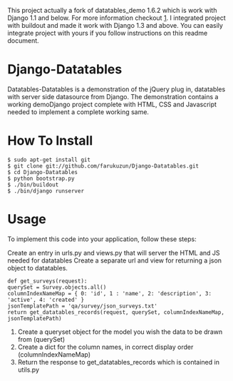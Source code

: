 This project actually a fork of datatables_demo 1.6.2 which is work with Django 1.1 and below. For more information checkout [1].
I integrated project with buildout and made it work with Django 1.3 and above.
You can easily integrate project with yours if you follow instructions on this readme document.


Django-Datatables
=======

Datatables-Datatables is a demonstration of the jQuery plug in, datatables with server side datasource from Django. The demonstration contains a working demoDjango project complete with HTML, CSS and Javascript needed to implement a complete working same.

How To Install
======

    $ sudo apt-get install git
    $ git clone git://github.com/farukuzun/Django-Datatables.git
    $ cd Django-Datatables
    $ python bootstrap.py
    $ ./bin/buildout
    $ ./bin/django runserver

Usage
======

To implement this code into your application, follow these steps:

Create an entry in urls.py and views.py that will server the HTML and JS needed for datatables
Create a separate url and view for returning a json object to datatables.

    def get_surveys(request):
    querySet = Survey.objects.all()
    columnIndexNameMap = { 0: 'id', 1 : 'name', 2: 'description', 3: 'active', 4: 'created' }
    jsonTemplatePath = 'qa/survey/json_surveys.txt'
    return get_datatables_records(request, querySet, columnIndexNameMap, jsonTemplatePath)

1. Create a  queryset object for the model you wish the data to be drawn from (querySet)
2. Create a dict for the column names, in correct display order (columnIndexNameMap)
3. Return the response to get_datatables_records which is contained in utils.py

[1]: http://www.assembla.com/code/datatables_demo/subversion/nodes/trunk/1_6_2

